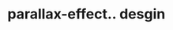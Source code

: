 # parallax-effect.. desgin                                                                                                                                                                                                                                                                                                                                                                                                                                                                                                                                                                                                                                                                    

